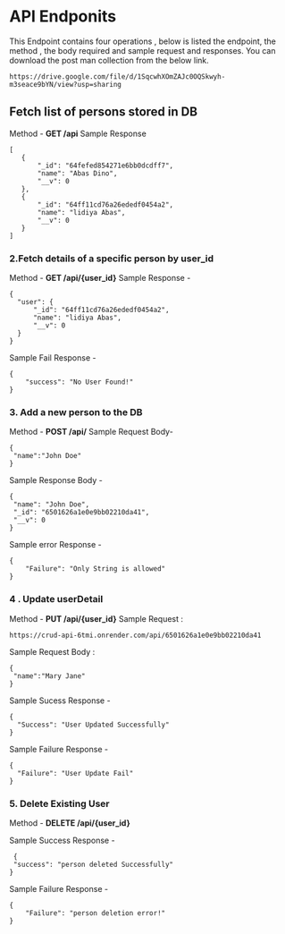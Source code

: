 # API Endponits
This Endpoint contains four operations , below is listed the endpoint, the method , the body required and sample request and responses.
You can download the post man collection from the below link.
```
https://drive.google.com/file/d/1SqcwhXOmZAJc0OQSkwyh-m3seace9bYN/view?usp=sharing
```
## Fetch list of persons stored in DB
   Method - **GET  /api**
   Sample Response
 ```
[
    {
        "_id": "64fefed854271e6bb0dcdff7",
        "name": "Abas Dino",
        "__v": 0
    },
    {
        "_id": "64ff11cd76a26ededf0454a2",
        "name": "lidiya Abas",
        "__v": 0
    }
]
```
### 2.Fetch details of a specific person by user_id
  Method - **GET  /api/{user_id}**
  Sample Response -
  ```
{
    "user": {
        "_id": "64ff11cd76a26ededf0454a2",
        "name": "lidiya Abas",
        "__v": 0
    }
}
```
Sample Fail Response - 
```
{
    "success": "No User Found!"
}
```
### 3. Add a new person to the DB
   Method - **POST /api/**
   Sample Request Body-
   ```
{
    "name":"John Doe"
}
```
   Sample Response Body -
   ```
{
    "name": "John Doe",
    "_id": "6501626a1e0e9bb02210da41",
    "__v": 0
}
```
Sample error Response -
```
{
    "Failure": "Only String is allowed"
}
```
### 4 . Update userDetail
   Method - **PUT /api/{user_id}**
   Sample Request :
   ```
https://crud-api-6tmi.onrender.com/api/6501626a1e0e9bb02210da41
```
   Sample Request Body :
   ```
{
    "name":"Mary Jane"
}
```
  Sample Sucess Response - 
  ```
{
    "Success": "User Updated Successfully"
}
```
  Sample Failure Response - 
  ```
{
    "Failure": "User Update Fail"
}
```

### 5. Delete Existing User
   Method - **DELETE /api/{user_id}**
  
   Sample Success Response -
   ```
    {
    "success": "person deleted Successfully"
}
```
   Sample Failure Response -
```
{
    "Failure": "person deletion error!"
}
```
